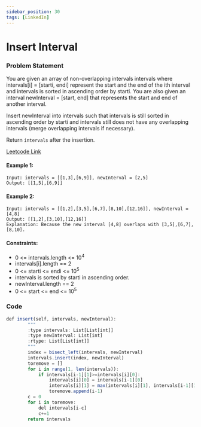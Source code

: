 ```yaml
---
sidebar_position: 30
tags: [LinkedIn]
---
```


# Insert Interval

### Problem Statement

You are given an array of non-overlapping intervals intervals where intervals[i] = [starti, endi] represent the start and the end of the ith interval and intervals is sorted in ascending order by starti. You are also given an interval newInterval = [start, end] that represents the start and end of another interval.

Insert newInterval into intervals such that intervals is still sorted in ascending order by starti and intervals still does not have any overlapping intervals (merge overlapping intervals if necessary).

Return `intervals` after the insertion.

[Leetcode Link](https://leetcode.com/problems/insert-interval/)

#### Example 1:

```
Input: intervals = [[1,3],[6,9]], newInterval = [2,5]
Output: [[1,5],[6,9]]
```

#### Example 2:

```
Input: intervals = [[1,2],[3,5],[6,7],[8,10],[12,16]], newInterval = [4,8]
Output: [[1,2],[3,10],[12,16]]
Explanation: Because the new interval [4,8] overlaps with [3,5],[6,7],[8,10].
```

#### Constraints:

- 0 <= intervals.length <= 10<sup>4</sup>
- intervals[i].length == 2
- 0 <= starti <= endi <= 10<sup>5</sup>
- intervals is sorted by starti in ascending order.
- newInterval.length == 2
- 0 <= start <= end <= 10<sup>5</sup>

### Code

```jsx title="Python"
def insert(self, intervals, newInterval):
        """
        :type intervals: List[List[int]]
        :type newInterval: List[int]
        :rtype: List[List[int]]
        """
        index = bisect_left(intervals, newInterval)
        intervals.insert(index, newInterval)
        toremove = []
        for i in range(1, len(intervals)):
            if intervals[i-1][1]>=intervals[i][0]:
                intervals[i][0] = intervals[i-1][0]
                intervals[i][1] = max(intervals[i][1], intervals[i-1][1])
                toremove.append(i-1)
        c = 0
        for i in toremove:
            del intervals[i-c]
            c+=1
        return intervals
```
